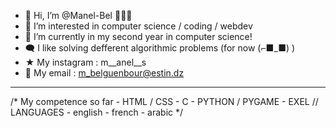 - 👋 Hi, I’m @Manel-Bel 👱🏻‍♀️
- 👀 I’m interested in computer science / coding / webdev
- 🌱 I’m currently in my second year in computer science!
- 🗨 I like solving defferent algorithmic problems (for now (⌐■_■) )
- ★ My instagram : m__anel__s
- 📧 My email : m_belguenbour@estin.dz
--------
  /* My competence so far 
    - HTML / CSS
    - C
    - PYTHON / PYGAME
    - EXEL
    // LANGUAGES
    - english 
    - french
    - arabic
    */
